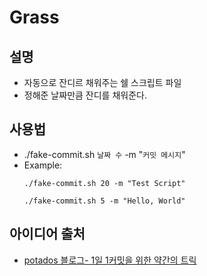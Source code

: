 # Grass

## 설명

- 자동으로 잔디르 채워주는 쉘 스크립트 파일
- 정해준 날짜만큼 잔디를 채워준다.


## 사용법

- ./fake-commit.sh `날짜 수` -m "`커밋 메시지`"
- Example:
  ```
  ./fake-commit.sh 20 -m "Test Script"
  
  ./fake-commit.sh 5 -m "Hello, World"
  ```

## 아이디어 출처

- [potados 블로그- 1일 1커밋을 위한 약간의 트릭](https://blog.potados.com/dev/gardening-github/)
